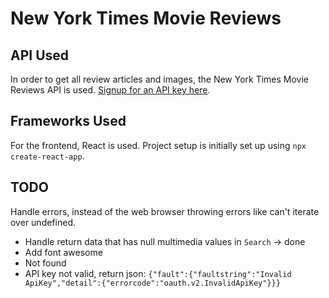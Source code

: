 New York Times Movie Reviews
============================


API Used
--------
In order to get all review articles and images, the New York Times Movie Reviews API is used. [Signup for an API key here](https://developer.nytimes.com/).

Frameworks Used
---------------
For the frontend, React is used. Project setup is initially set up using `npx create-react-app`.

TODO
----
Handle errors, instead of the web browser throwing errors like can't iterate over undefined.
- Handle return data that has null multimedia values in `Search` -> done
- Add font awesome
- Not found
- API key not valid, return json: `{"fault":{"faultstring":"Invalid ApiKey","detail":{"errorcode":"oauth.v2.InvalidApiKey"}}}`
